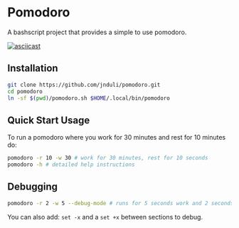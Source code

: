 # Pomodoro

A bashscript project that provides a simple to use pomodoro.

[![asciicast](https://asciinema.org/a/291141.svg)](https://asciinema.org/a/291141)

## Installation

```bash
git clone https://github.com/jnduli/pomodoro.git
cd pomodoro
ln -sf $(pwd)/pomodoro.sh $HOME/.local/bin/pomodoro
```

## Quick Start Usage

To run a pomodoro where you work for 30 minutes and rest for 10 minutes do:

```bash
pomodoro -r 10 -w 30 # work for 30 minutes, rest for 10 seconds
pomodoro -h # detailed help instructions
```

## Debugging

```bash
pomodoro -r 2 -w 5 --debug-mode # runs for 5 seconds work and 2 seconds instead of minutes
```

You can also add: `set -x` and a `set +x` between sections to debug.
